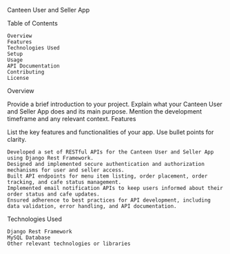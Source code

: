 Canteen User and Seller App

Table of Contents

    Overview
    Features
    Technologies Used
    Setup
    Usage
    API Documentation
    Contributing
    License

Overview

Provide a brief introduction to your project. Explain what your Canteen User and Seller App does and its main purpose. Mention the development timeframe and any relevant context.
Features

List the key features and functionalities of your app. Use bullet points for clarity.

    Developed a set of RESTful APIs for the Canteen User and Seller App using Django Rest Framework.
    Designed and implemented secure authentication and authorization mechanisms for user and seller access.
    Built API endpoints for menu item listing, order placement, order tracking, and cafe status management.
    Implemented email notification APIs to keep users informed about their order status and cafe updates.
    Ensured adherence to best practices for API development, including data validation, error handling, and API documentation.

Technologies Used

    Django Rest Framework
    MySQL Database
    Other relevant technologies or libraries
